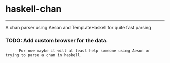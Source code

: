 # haskell-chan

---

A chan parser using Aeson and TemplateHaskell for quite fast parsing

### TODO: Add custom browser for the data. 
          For now maybe it will at least help someone using Aeson or trying to parse a chan in haskell.